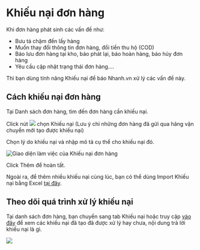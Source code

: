 # Khiếu nại đơn hàng

Khi đơn hàng phát sinh các vấn đề như:

- Bưu tá chậm đến lấy hàng
- Muốn thay đổi thông tin đơn hàng, đổi tiền thu hộ (COD)
- Báo lưu đơn hàng tại kho, báo phát lại, báo hoàn hàng, báo hủy đơn hàng
- Yêu cầu cập nhật trạng thái đơn hàng....

Thì bạn dùng tính năng Khiếu nại để báo Nhanh.vn xử lý các vấn đề này.

## Cách khiếu nại đơn hàng

Tại Danh sách đơn hàng, tìm đến đơn hàng cần khiếu nại.

Click nút ![](link) chọn Khiếu nại (Lưu ý chỉ những đơn hàng đã gửi qua hãng vận chuyển mới tạo được khiếu nại)

Chọn lý do khiếu nại và nhập mô tả cụ thể cho khiếu nại đó.

![Giao diện làm việc của Khiếu nại đơn hàng](link)

Click Thêm để hoàn tất.

Ngoài ra, để thêm nhiều khiếu nại cùng lúc, bạn có thể dùng Import Khiếu nại bằng Excel [tại đây](link).

## Theo dõi quá trình xử lý khiếu nại

Tại danh sách đơn hàng, bạn chuyển sang tab Khiếu nại hoặc truy cập [vào đây](link) để xem các khiếu nại đã tạo đã được xử lý hay chưa, nội dung trả lời khiếu nại là gì.

![](link)
